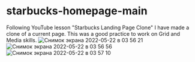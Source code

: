 # starbucks-homepage-main
Following YouTube lesson "Starbucks Landing Page Clone" I have made a clone of a current page. This was a good practice to work on Grid and Media skills. 
![Снимок экрана 2022-05-22 в 03 56 21](https://user-images.githubusercontent.com/76615074/169670440-d55fb07e-87f0-48ac-8dd9-b93f5bc6f8b6.png)
![Снимок экрана 2022-05-22 в 03 56 56](https://user-images.githubusercontent.com/76615074/169670442-94b8f943-76f6-49f4-b7af-f07e010e5c26.png)
![Снимок экрана 2022-05-22 в 03 57 10](https://user-images.githubusercontent.com/76615074/169670443-6400dc45-1393-445a-a2c3-8311d39ac16c.png)
